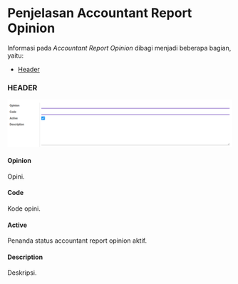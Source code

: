 # Penjelasan Accountant Report Opinion

Informasi pada *Accountant Report Opinion* dibagi menjadi beberapa bagian, yaitu:

* [Header](#bagian-header)

### <a name="bagian-header">HEADER</a>

![](../../img/accountant-report-opinion/bagian-header.png)

#### <a name="field-opinion">Opinion</a>

Opini.

#### <a name="field-code">Code</a>

Kode opini.

#### <a name="field-active">Active</a>

Penanda status accountant report opinion aktif.

#### <a name="field-description">Description</a>

Deskripsi.
